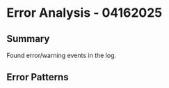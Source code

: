 # Error Analysis - 04162025

## Summary
Found  error/warning events in the log.

## Error Patterns

